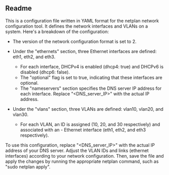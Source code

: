 ## Readme

This is a configuration file written in YAML format for the netplan network configuration tool. It defines the network interfaces and VLANs on a system. Here's a breakdown of the configuration:

- The version of the network configuration format is set to 2.

- Under the "ethernets" section, three Ethernet interfaces are defined: eth1, eth2, and eth3.
     - For each interface, DHCPv4 is enabled (dhcp4: true) and DHCPv6 is disabled (dhcp6: false).
     - The "optional" flag is set to true, indicating that these interfaces are optional.
     - The "nameservers" section specifies the DNS server IP address for each interface. Replace "<DNS_server_IP>" with the actual IP address.

- Under the "vlans" section, three VLANs are defined: vlan10, vlan20, and vlan30.
     - For each VLAN, an ID is assigned (10, 20, and 30 respectively) and associated with an - Ethernet interface (eth1, eth2, and eth3 respectively).

    
To use this configuration, replace "<DNS_server_IP>" with the actual IP address of your DNS server. Adjust the VLAN IDs and links (ethernet interfaces) according to your network configuration. Then, save the file and apply the changes by running the appropriate netplan command, such as "sudo netplan apply".